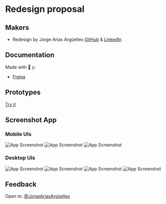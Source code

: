 # Redesign proposal

## Makers

- Redesign by Jorge Arias Argüelles [GitHub](https://github.com/jorgearguellles) &
[LinkedIn](https://www.linkedin.com/in/jorgeariasarguelles/) 

## Documentation

Made with :green_heart: y:

- [Figma](https://www.figma.com)

## Prototypes

[Try it](https://www.figma.com/file/6cAu0FU6dHKYc8vjc7c8sc/jorgeAriasArg%C3%BCelles?node-id=0%3A1)

## Screenshot App

### Mobile UIs

![App Screenshot](https://github.com/jorgearguellles/design/blob/main/screenshots/mobile-1.png)
![App Screenshot](https://github.com/jorgearguellles/design/blob/main/screenshots/mobile-2.png)
![App Screenshot](https://github.com/jorgearguellles/design/blob/main/screenshots/mobile-3.png)

### Desktop UIs

![App Screenshot](https://github.com/jorgearguellles/design/blob/main/screenshots/desktop-1.png)
![App Screenshot](https://github.com/jorgearguellles/design/blob/main/screenshots/desktop-2.png)
![App Screenshot](https://github.com/jorgearguellles/design/blob/main/screenshots/desktop-3.png)
![App Screenshot](https://github.com/jorgearguellles/design/blob/main/screenshots/desktop-4.png)


## Feedback

Open to: [@JorgeAriasArgüelles](https://www.linkedin.com/in/jorgeariasarguelles/)